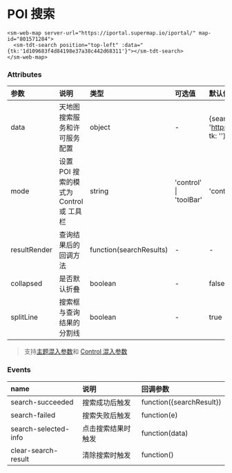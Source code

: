 # POI 搜索

<sm-iframe src="https://iclient.supermap.io/examples/component/components_tianditu_search_vue.html"></sm-iframe>

```vue
<sm-web-map server-url="https://iportal.supermap.io/iportal/" map-id="801571284">
  <sm-tdt-search position="top-left" :data="{tk:'1d109683f4d84198e37a38c442d68311'}"></sm-tdt-search>
</sm-web-map>
```

### Attributes

| 参数         | 说明                                    | 类型                    | 可选值                 | 默认值                                                    |
| :----------- | :-------------------------------------- | :---------------------- | :--------------------- | :-------------------------------------------------------- |
| data         | 天地图搜索服务和许可服务配置            | object                  | -                      | {searchUrl: 'https://api.tianditu.gov.cn/search', tk: ''} |
| mode         | 设置 POI 搜索的模式为 Control 或 工具栏 | string                  | 'control' \| 'toolBar' | 'control'                                                 |
| resultRender | 查询结果后的回调方法                    | function(searchResults) | -                      | -                                                         |
| collapsed    | 是否默认折叠                            | boolean                 | -                      | false                                                     |
| splitLine    | 搜索框与查询结果的分割线                | boolean                 | -                      | true                                                     |

> 支持[主题混入参数](/zh/api/mixin/mixin.md#theme)和 [Control 混入参数](/zh/api/mixin/mixin.md#control)

### Events

| name   | 说明                           | 回调参数          |
| :----- | :----------------------------- | :---------------- |
| search-succeeded | 搜索成功后触发 | function({searchResult}) |
| search-failed | 搜索失败后触发 | function(e) |
| search-selected-info | 点击搜索结果时触发 | function(data) |
| clear-search-result | 清除搜索时触发 | function() |